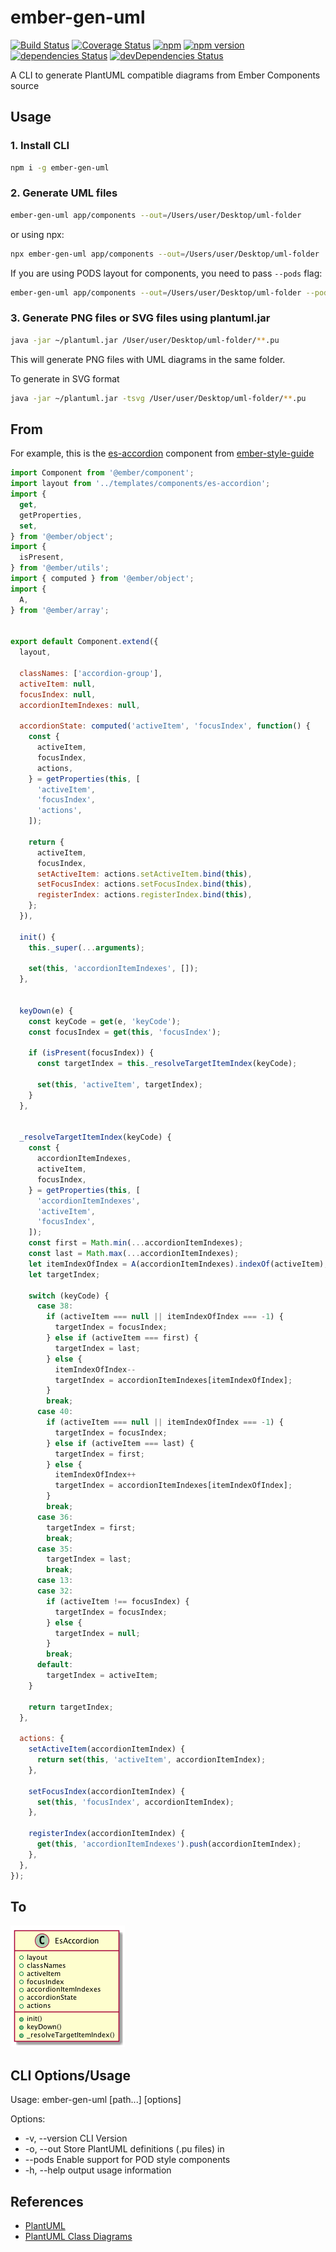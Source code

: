 # ember-gen-uml

[![Build Status](https://travis-ci.org/rajasegar/ember-gen-uml.svg?branch=master)](https://travis-ci.org/rajasegar/ember-gen-uml) 
[![Coverage Status](https://coveralls.io/repos/github/rajasegar/ember-gen-uml/badge.svg?branch=master)](https://coveralls.io/github/rajasegar/ember-gen-uml?branch=master)
[![npm](https://img.shields.io/npm/dm/ember-gen-uml.svg)](https://www.npmjs.com/package/ember-gen-uml)
[![npm version](http://img.shields.io/npm/v/ember-gen-uml.svg?style=flat)](https://npmjs.org/package/ember-gen-uml "View this project on npm")
[![dependencies Status](https://david-dm.org/rajasegar/ember-gen-uml/status.svg)](https://david-dm.org/rajasegar/ember-gen-uml)
[![devDependencies Status](https://david-dm.org/rajasegar/ember-gen-uml/dev-status.svg)](https://david-dm.org/rajasegar/ember-gen-uml?type=dev)

A CLI to generate PlantUML compatible diagrams from Ember Components source

## Usage

### 1. Install CLI
```sh
npm i -g ember-gen-uml
```

### 2. Generate UML files
```sh
ember-gen-uml app/components --out=/Users/user/Desktop/uml-folder
```

or using npx:
```sh
npx ember-gen-uml app/components --out=/Users/user/Desktop/uml-folder
```

If you are using PODS layout for components, you need to pass `--pods` flag:

```sh
ember-gen-uml app/components --out=/Users/user/Desktop/uml-folder --pods
```

### 3. Generate PNG files or SVG files using plantuml.jar
```sh
java -jar ~/plantuml.jar /User/user/Desktop/uml-folder/**.pu
```
This will generate PNG files with UML diagrams in the same folder.

To generate in SVG format

```sh
java -jar ~/plantuml.jar -tsvg /User/user/Desktop/uml-folder/**.pu
```



## From
For example, this is the [es-accordion](https://github.com/ember-learn/ember-styleguide/blob/master/addon/components/es-accordion.js) component from [ember-style-guide](https://github.com/ember-learn/ember-styleguide)

```js
import Component from '@ember/component';
import layout from '../templates/components/es-accordion';
import {
  get,
  getProperties,
  set,
} from '@ember/object';
import {
  isPresent,
} from '@ember/utils';
import { computed } from '@ember/object';
import {
  A,
} from '@ember/array';


export default Component.extend({
  layout,

  classNames: ['accordion-group'],
  activeItem: null,
  focusIndex: null,
  accordionItemIndexes: null,

  accordionState: computed('activeItem', 'focusIndex', function() {
    const {
      activeItem,
      focusIndex,
      actions,
    } = getProperties(this, [
      'activeItem',
      'focusIndex',
      'actions',
    ]);

    return {
      activeItem,
      focusIndex,
      setActiveItem: actions.setActiveItem.bind(this),
      setFocusIndex: actions.setFocusIndex.bind(this),
      registerIndex: actions.registerIndex.bind(this),
    };
  }),

  init() {
    this._super(...arguments);

    set(this, 'accordionItemIndexes', []);
  },


  keyDown(e) {
    const keyCode = get(e, 'keyCode');
    const focusIndex = get(this, 'focusIndex');

    if (isPresent(focusIndex)) {
      const targetIndex = this._resolveTargetItemIndex(keyCode);

      set(this, 'activeItem', targetIndex);
    }
  },


  _resolveTargetItemIndex(keyCode) {
    const {
      accordionItemIndexes,
      activeItem,
      focusIndex,
    } = getProperties(this, [
      'accordionItemIndexes',
      'activeItem',
      'focusIndex',
    ]);
    const first = Math.min(...accordionItemIndexes);
    const last = Math.max(...accordionItemIndexes);
    let itemIndexOfIndex = A(accordionItemIndexes).indexOf(activeItem);
    let targetIndex;

    switch (keyCode) {
      case 38:
        if (activeItem === null || itemIndexOfIndex === -1) {
          targetIndex = focusIndex;
        } else if (activeItem === first) {
          targetIndex = last;
        } else {
          itemIndexOfIndex--
          targetIndex = accordionItemIndexes[itemIndexOfIndex];
        }
        break;
      case 40:
        if (activeItem === null || itemIndexOfIndex === -1) {
          targetIndex = focusIndex;
        } else if (activeItem === last) {
          targetIndex = first;
        } else {
          itemIndexOfIndex++
          targetIndex = accordionItemIndexes[itemIndexOfIndex];
        }
        break;
      case 36:
        targetIndex = first;
        break;
      case 35:
        targetIndex = last;
        break;
      case 13:
      case 32:
        if (activeItem !== focusIndex) {
          targetIndex = focusIndex;
        } else {
          targetIndex = null;
        }
        break;
      default:
        targetIndex = activeItem;
    }

    return targetIndex;
  },

  actions: {
    setActiveItem(accordionItemIndex) {
      return set(this, 'activeItem', accordionItemIndex);
    },

    setFocusIndex(accordionItemIndex) {
      set(this, 'focusIndex', accordionItemIndex);
    },

    registerIndex(accordionItemIndex) {
      get(this, 'accordionItemIndexes').push(accordionItemIndex);
    },
  },
});
```

## To
![sample uml diagram](https://github.com/rajasegar/ember-gen-uml/blob/master/images/sample.png)

## CLI Options/Usage
Usage: ember-gen-uml [path...] [options]

Options:
*  -v, --version     CLI Version
*  -o, --out <path>  Store PlantUML definitions (.pu files) in <path>
*  --pods            Enable support for POD style components
*  -h, --help        output usage information

## References
* [PlantUML](http://plantuml.com)
* [PlantUML Class Diagrams](http://plantuml.com/class-diagram)
